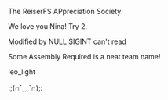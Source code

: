The ReiserFS APpreciation Society

We love you Nina!  Try 2.

Modified by NULL
SIGINT can't read

Some Assembly Required is a neat team name!

leo_light

:;(∩´﹏`∩);:
